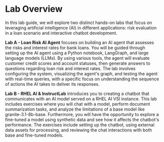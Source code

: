 # Lab Overview

In this lab guide, we will explore two distinct hands-on labs that focus on leveraging artificial intelligence (AI) in different applications: risk evaluation in a loan scenario and interactive chatbot development. 

**Lab A - Loan Risk AI Agent** focuses on building an AI agent that assesses the risks and interest rates for bank loans. You will be guided through setting up the AI agent using a Python notebook, LangGraph, and large language models (LLMs). By using various tools, the agent will evaluate customer credit scores and account statuses, then generate answers to questions regarding loan risk and interest rates. The lab involves configuring the system, visualizing the agent's graph, and testing the agent with real-time queries, with a specific focus on understanding the sequence of actions the AI takes to deliver its responses.

**Lab B - RHEL AI & InstructLab** introduces you to creating a chatbot that communicates with an AI model served on a RHEL AI VSI instance. This lab includes exercises where you will chat with a model, perform document summarization tasks, and analyze the limitations of a base model like granite-3.1-8b-base. Furthermore, you will have the opportunity to explore a fine-tuned a model using synthetic data and see how it affects the chatbot's performance. The exercises include setting up the chatbot, using external data assets for processing, and reviewing the chat interactions with both base and fine-tuned models.
